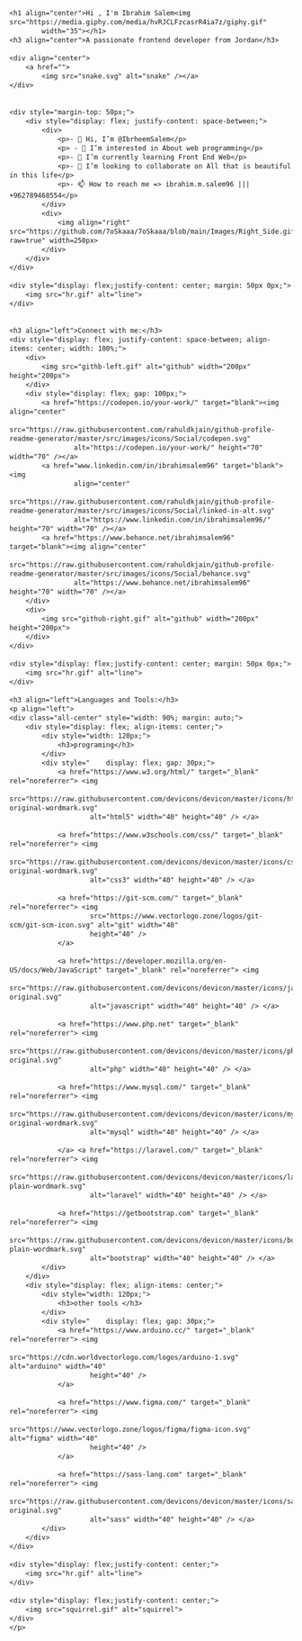     <h1 align="center">Hi , I'm Ibrahim Salem<img src="https://media.giphy.com/media/hvRJCLFzcasrR4ia7z/giphy.gif"
            width="35"></h1>
    <h3 align="center">A passionate frontend developer from Jordan</h3>

    <div align="center">
        <a href="">
            <img src="snake.svg" alt="snake" /></a>
    </div>


    <div style="margin-top: 50px;">
        <div style="display: flex; justify-content: space-between;">
            <div>
                <p>- 👋 Hi, I’m @IbrheemSalem</p>
                <p> - 👀 I’m interested in About web programming</p>
                <p>- 🌱 I’m currently learning Front End Web</p>
                <p>- 💞️ I’m looking to collaborate on All that is beautiful in this life</p>
                <p>- 📫 How to reach me => ibrahim.m.salem96 ||| +962789468554</p>
            </div>
            <div>
                <img align="right"  src="https://github.com/7oSkaaa/7oSkaaa/blob/main/Images/Right_Side.gif?raw=true" width=250px>
            </div>
        </div>
    </div>

    <div style="display: flex;justify-content: center; margin: 50px 0px;">
        <img src="hr.gif" alt="line">
    </div>


    <h3 align="left">Connect with me:</h3>
    <div style="display: flex; justify-content: space-between; align-items: center; width: 100%;">
        <div>
            <img src="githb-left.gif" alt="github" width="200px" height="200px">
        </div>
        <div style="display: flex; gap: 100px;">
            <a href="https://codepen.io/your-work/" target="blank"><img align="center"
                    src="https://raw.githubusercontent.com/rahuldkjain/github-profile-readme-generator/master/src/images/icons/Social/codepen.svg"
                    alt="https://codepen.io/your-work/" height="70" width="70" /></a>
            <a href="www.linkedin.com/in/ibrahimsalem96" target="blank"><img
                    align="center"
                    src="https://raw.githubusercontent.com/rahuldkjain/github-profile-readme-generator/master/src/images/icons/Social/linked-in-alt.svg"
                    alt="https://www.linkedin.com/in/ibrahimsalem96/" height="70" width="70" /></a>
            <a href="https://www.behance.net/ibrahimsalem96" target="blank"><img align="center"
                    src="https://raw.githubusercontent.com/rahuldkjain/github-profile-readme-generator/master/src/images/icons/Social/behance.svg"
                    alt="https://www.behance.net/ibrahimsalem96" height="70" width="70" /></a>
        </div>
        <div>
            <img src="github-right.gif" alt="github" width="200px" height="200px">
        </div>
    </div>

    <div style="display: flex;justify-content: center; margin: 50px 0px;">
        <img src="hr.gif" alt="line">
    </div>

    <h3 align="left">Languages and Tools:</h3>
    <p align="left">
    <div class="all-center" style="width: 90%; margin: auto;">
        <div style="display: flex; align-items: center;">
            <div style="width: 120px;">
                <h3>programing</h3>
            </div>
            <div style="    display: flex; gap: 30px;">
                <a href="https://www.w3.org/html/" target="_blank" rel="noreferrer"> <img
                        src="https://raw.githubusercontent.com/devicons/devicon/master/icons/html5/html5-original-wordmark.svg"
                        alt="html5" width="40" height="40" /> </a>

                <a href="https://www.w3schools.com/css/" target="_blank" rel="noreferrer"> <img
                        src="https://raw.githubusercontent.com/devicons/devicon/master/icons/css3/css3-original-wordmark.svg"
                        alt="css3" width="40" height="40" /> </a>

                <a href="https://git-scm.com/" target="_blank" rel="noreferrer"> <img
                        src="https://www.vectorlogo.zone/logos/git-scm/git-scm-icon.svg" alt="git" width="40"
                        height="40" />
                </a>

                <a href="https://developer.mozilla.org/en-US/docs/Web/JavaScript" target="_blank" rel="noreferrer"> <img
                        src="https://raw.githubusercontent.com/devicons/devicon/master/icons/javascript/javascript-original.svg"
                        alt="javascript" width="40" height="40" /> </a>

                <a href="https://www.php.net" target="_blank" rel="noreferrer"> <img
                        src="https://raw.githubusercontent.com/devicons/devicon/master/icons/php/php-original.svg"
                        alt="php" width="40" height="40" /> </a>

                <a href="https://www.mysql.com/" target="_blank" rel="noreferrer"> <img
                        src="https://raw.githubusercontent.com/devicons/devicon/master/icons/mysql/mysql-original-wordmark.svg"
                        alt="mysql" width="40" height="40" /> </a>

                </a> <a href="https://laravel.com/" target="_blank" rel="noreferrer"> <img
                        src="https://raw.githubusercontent.com/devicons/devicon/master/icons/laravel/laravel-plain-wordmark.svg"
                        alt="laravel" width="40" height="40" /> </a>

                <a href="https://getbootstrap.com" target="_blank" rel="noreferrer"> <img
                        src="https://raw.githubusercontent.com/devicons/devicon/master/icons/bootstrap/bootstrap-plain-wordmark.svg"
                        alt="bootstrap" width="40" height="40" /> </a>
            </div>
        </div>
        <div style="display: flex; align-items: center;">
            <div style="width: 120px;">
                <h3>other tools </h3>
            </div>
            <div style="    display: flex; gap: 30px;">
                <a href="https://www.arduino.cc/" target="_blank" rel="noreferrer"> <img
                        src="https://cdn.worldvectorlogo.com/logos/arduino-1.svg" alt="arduino" width="40"
                        height="40" />
                </a>

                <a href="https://www.figma.com/" target="_blank" rel="noreferrer"> <img
                        src="https://www.vectorlogo.zone/logos/figma/figma-icon.svg" alt="figma" width="40"
                        height="40" />
                </a>

                <a href="https://sass-lang.com" target="_blank" rel="noreferrer"> <img
                        src="https://raw.githubusercontent.com/devicons/devicon/master/icons/sass/sass-original.svg"
                        alt="sass" width="40" height="40" /> </a>
            </div>
        </div>
    </div>

    <div style="display: flex;justify-content: center;">
        <img src="hr.gif" alt="line">
    </div>

    <div style="display: flex;justify-content: center;">
        <img src="squirrel.gif" alt="squirrel">
    </div>
    </p>
